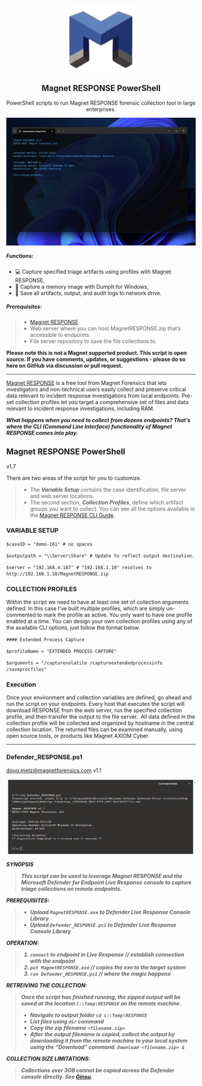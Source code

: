 <div align="center">
 <img style="padding:0;vertical-align:bottom;" height="180" width="180" src="Magnet.png"/>
 <p>
  <h2>
   Magnet RESPONSE PowerShell
  </h2>

PowerShell scripts to run Magnet RESPONSE 
forensic collection tool in large enterprises.


<p>
<p>
 </div>
<div align="center">
  <img style="padding:0;vertical-align:bottom;" height="340" width="526" src="screenshot.png"/>
  <div align="left">
  <h5>
   Functions:
  </h5>

- :computer: Capture specified triage artifacts using profiles with Magnet RESPONSE,
- :ram: Capture a memory image with DumpIt for Windows,
- :floppy_disk: Save all artifacts, output, and audit logs to network drive.
<h5>
   Prerequisites:
</h5>

>- [Magnet RESPONSE](https://www.magnetforensics.com/resources/magnet-response/)
>- Web server where you can host MagnetRESPONSE.zip that’s accessible to endpoints.
>- File server repository to save the file collections to.


**Please note this is not a Magnet supported product. This script is open source. If you have comments, updates, or suggestions - please do so here on GitHub via discussion or pull request.**

----------------------------


[Magnet RESPONSE](https://www.magnetforensics.com/resources/magnet-response/) is a free tool from Magnet Forensics that lets investigators and non-technical users easily collect and preserve critical data relevant to incident response investigations from local endpoints.  Pre-set collection profiles let you target a comprehensive set of files and data relevant to incident response investigations, including RAM.  

***What happens when you need to collect from dozens endpoints? That’s where the CLI (Command Line Interface) functionality of Magnet RESPONSE comes into play.***

## Magnet RESPONSE PowerShell
v1.7

There are two areas of the script for you to customize. 
>- The ***Variable Setup*** contains the case identification, file server and web server locations. 
>- The second section, ***Collection Profiles***, define which artifact groups you want to collect. You can see all the options available in the [Magnet RESPONSE CLI Guide](/Magnet_RESPONSE_CLI_Guide.pdf).

### VARIABLE SETUP

`$caseID = "demo-161" # no spaces`
 
`$outputpath = "\\Server\Share" # Update to reflect output destination.`
 
`$server = "192.168.4.187" # "192.168.1.10" resolves to http://192.168.1.10/MagnetRESPONSE.zip`

### COLLECTION PROFILES
Within the script we need to have at least one set of collection arguments defined. In this case I’ve built multiple profiles, which are simply un-commented to mark the profile as active. You only want to have one profile enabled at a time. You can design your own collection profiles using any of the available CLI options, just follow the format below. 

`#### Extended Process Capture`

`$profileName = "EXTENDED PROCESS CAPTURE"`

`$arguments = "/capturevolatile /captureextendedprocessinfo /saveprocfiles"`

### Execution

Once your environment and collection variables are defined, go ahead and run the script on your endpoints. 
Every host that executes the script will download RESPONSE from the web server, run the specified collection profile, and then transfer the output to the file server.  
All data defined in the collection profile will be collected and organized by hostname in the central collection location. The returned files can be examined manually, using open source tools, or products like Magnet AXIOM Cyber.

----------------------------

### Defender_RESPONSE.ps1
doug.metz@magnetforensics.com
v1.1

<div align="center">
  <img style="padding:0;vertical-align:bottom;" height="200" width="500" src="Defender_RESPONSE.png"/>
  <div align="left">
  <h5>
  
**SYNOPSIS**
>This script can be used to leverage Magnet RESPONSE and the Microsoft Defender for Endpoint Live Response console to capture triage collections on remote endpoints.

**PREREQUISITES:**
>- Upload `MagnetRESPONSE.exe` to Defender Live Response Console Library
>- Upload  `Defender_RESPONSE.ps1` to Defender Live Response Console Library

**OPERATION:**
>1. `connect` to endpoint in Live Response // establish connection with the endpoint
>2. `put MagnetRESPONSE.exe` // copies the exe to the target system
>3. `run Defender_RESPONSE.ps1` // where the magic happens

**RETREIVING THE COLLECTION:**

>Once the script has finished running, the zipped output will be saved at the location `C:\Temp\RESPONSE` on the remote machine.
>
>* Navigate to output folder `cd c:\Temp\RESPONSE`
>* 	List files using `dir` command
>* 	Copy the zip filename `<filename.zip>`
>*   After the output filename is copied, collect the output by downloading it from the remote machine to your local system using the “Download” command. `Download <filename.zip> &`

**COLLECTION SIZE LIMITATIONS:**

>Collections over 3GB cannot be copied across the Defender console directly. See [Ginsu](http://github.com/dwmetz/ginsu).